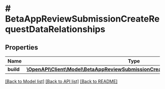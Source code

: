 # # BetaAppReviewSubmissionCreateRequestDataRelationships

## Properties

Name | Type | Description | Notes
------------ | ------------- | ------------- | -------------
**build** | [**\OpenAPI\Client\Model\BetaAppReviewSubmissionCreateRequestDataRelationshipsBuild**](BetaAppReviewSubmissionCreateRequestDataRelationshipsBuild.md) |  | 

[[Back to Model list]](../../README.md#documentation-for-models) [[Back to API list]](../../README.md#documentation-for-api-endpoints) [[Back to README]](../../README.md)


